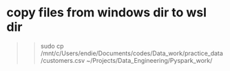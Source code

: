 # copy files from windows dir to wsl dir
>> sudo cp /mnt/c/Users/endie/Documents/codes/Data_work/practice_data/customers.csv ~/Projects/Data_Engineering/Pyspark_work/